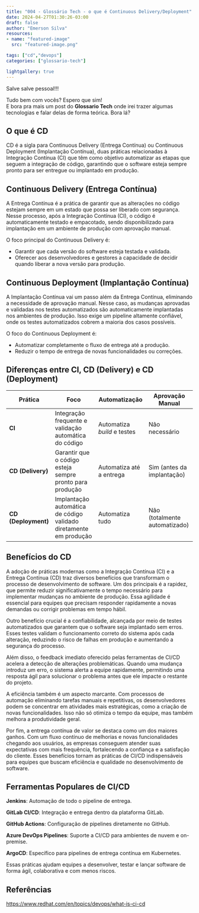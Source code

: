 ```yaml
---
title: "004 - Glossário Tech - o que é Continuous Delivery/Deployment"
date: 2024-04-27T01:30:26-03:00
draft: false
author: "Emerson Silva"
resources:
- name: "featured-image"
  src: "featured-image.png"

tags: ["cd","devops"]
categories: ["glossario-tech"]

lightgallery: true
---
```


Salve salve pessoal!!!

Tudo bem com vocês? Espero que sim!  
E bora pra mais um post do **Glossario Tech** onde irei trazer algumas tecnologias e falar delas de forma teórica. Bora lá?

## O que é CD

CD é a sigla para Continuous Delivery (Entrega Contínua) ou Continuous Deployment (Implantação Contínua), duas práticas relacionadas à Integração Contínua (CI) que têm como objetivo automatizar as etapas que seguem a integração de código, garantindo que o software esteja sempre pronto para ser entregue ou implantado em produção.

## Continuous Delivery (Entrega Contínua)

A Entrega Contínua é a prática de garantir que as alterações no código estejam sempre em um estado que possa ser liberado com segurança. Nesse processo, após a Integração Contínua (CI), o código é automaticamente testado e empacotado, sendo disponibilizado para implantação em um ambiente de produção com aprovação manual.

O foco principal do Continuous Delivery é:

 - Garantir que cada versão do software esteja testada e validada.
 - Oferecer aos desenvolvedores e gestores a capacidade de decidir quando liberar a nova versão para produção.

## Continuous Deployment (Implantação Contínua)

A Implantação Contínua vai um passo além da Entrega Contínua, eliminando a necessidade de aprovação manual. Nesse caso, as mudanças aprovadas e validadas nos testes automatizados são automaticamente implantadas nos ambientes de produção. Isso exige um pipeline altamente confiável, onde os testes automatizados cobrem a maioria dos casos possíveis.

O foco do Continuous Deployment é:

 - Automatizar completamente o fluxo de entrega até a produção.
 - Reduzir o tempo de entrega de novas funcionalidades ou correções.

## Diferenças entre CI, CD (Delivery) e CD (Deployment)


| **Prática**          | **Foco**                                                      | **Automatização**          | **Aprovação Manual**      |
|-----------------------|--------------------------------------------------------------|-----------------------------|---------------------------|
| **CI**               | Integração frequente e validação automática do código         | Automatiza *build* e testes | Não necessário            |
| **CD (Delivery)**    | Garantir que o código esteja sempre pronto para produção      | Automatiza até a entrega    | Sim (antes da implantação)|
| **CD (Deployment)**  | Implantação automática de código validado diretamente em produção | Automatiza tudo             | Não (totalmente automatizado)|

## Benefícios do CD

A adoção de práticas modernas como a Integração Contínua (CI) e a Entrega Contínua (CD) traz diversos benefícios que transformam o processo de desenvolvimento de software. Um dos principais é a rapidez, que permite reduzir significativamente o tempo necessário para implementar mudanças no ambiente de produção. Essa agilidade é essencial para equipes que precisam responder rapidamente a novas demandas ou corrigir problemas em tempo hábil.

Outro benefício crucial é a confiabilidade, alcançada por meio de testes automatizados que garantem que o software seja implantado sem erros. Esses testes validam o funcionamento correto do sistema após cada alteração, reduzindo o risco de falhas em produção e aumentando a segurança do processo.

Além disso, o feedback imediato oferecido pelas ferramentas de CI/CD acelera a detecção de alterações problemáticas. Quando uma mudança introduz um erro, o sistema alerta a equipe rapidamente, permitindo uma resposta ágil para solucionar o problema antes que ele impacte o restante do projeto.

A eficiência também é um aspecto marcante. Com processos de automação eliminando tarefas manuais e repetitivas, os desenvolvedores podem se concentrar em atividades mais estratégicas, como a criação de novas funcionalidades. Isso não só otimiza o tempo da equipe, mas também melhora a produtividade geral.

Por fim, a entrega contínua de valor se destaca como um dos maiores ganhos. Com um fluxo contínuo de melhorias e novas funcionalidades chegando aos usuários, as empresas conseguem atender suas expectativas com mais frequência, fortalecendo a confiança e a satisfação do cliente. Esses benefícios tornam as práticas de CI/CD indispensáveis para equipes que buscam eficiência e qualidade no desenvolvimento de software.


## Ferramentas Populares de CI/CD

**Jenkins**: Automação de todo o pipeline de entrega.

**GitLab CI/CD**: Integração e entrega dentro da plataforma GitLab.

**GitHub Actions**: Configuração de pipelines diretamente no GitHub.

**Azure DevOps Pipelines**: Suporte a CI/CD para ambientes de nuvem e on-premise.

**ArgoCD**: Específico para pipelines de entrega contínua em Kubernetes.

Essas práticas ajudam equipes a desenvolver, testar e lançar software de forma ágil, colaborativa e com menos riscos.


## Referências

https://www.redhat.com/en/topics/devops/what-is-ci-cd